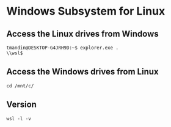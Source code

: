 # Windows Subsystem for Linux

## Access the Linux drives from Windows
```
tmandin@DESKTOP-G4JRH9D:~$ explorer.exe .
\\wsl$
```

## Access the Windows drives from Linux
```
cd /mnt/c/
```
## Version
```
wsl -l -v
```
